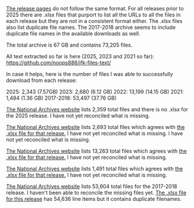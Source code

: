 [The release pages](](https://www.archives.gov/research/jfk/release-2025)) do not follow the same format. For all releases prior to 2025 there are .xlsx files that purport to list all the URLs to all the files in each release but they are not in a consistent format either. The .xlsx files also list duplicate file names. The 2017-2018 archive seems to include duplicate file names in the available downloads as well. 

The total archive is 67 GB and contains 73,205 files. 

All text extracted so far is here (2025, 2023 and 2021 so far): https://github.com/noops888/jfk-files-text/

In case it helps, here is the number of files I was able to successfully download from each release:

2025: 2,343 (7.57GB)
2023: 2,680 (6.12 GB) 
2022: 13,199 (14.15 GB)
2021: 1,484 (1.36 GB)
2017-2018: 53,497 (37.76 GB)

[The National Archives website](https://www.archives.gov/research/jfk/release-2025) lists 2,359 total files and there is no .xlsx for the 2025 release. I have not yet reconciled what is missing.

[The National Archives website](https://www.archives.gov/research/jfk/release-2023) lists 2,693 total files which agrees with [the .xlsx file for that release.](https://www.archives.gov/files/research/jfk/national-archives-jfk-assassination-records-2023-release.xlsx) I have not yet reconciled what is missing. I have not yet reconciled what is missing.

[The National Archives website](https://www.archives.gov/research/jfk/release-2022) lists 13,263 total files which agrees with [the .xlsx file for that release.](https://www.archives.gov/files/research/jfk/national-archives-jfk-assassination-records-2022-release.xlsx) I have not yet reconciled what is missing. 

[The National Archives website](https://www.archives.gov/research/jfk/release-2021) lists 1,491 total files which agrees with [the .xlsx file for that release.](https://www.archives.gov/files/research/jfk/national-archives-jfk-assassination-records-2021-release.xlsx) I have not yet reconciled what is missing. 

[The National Archives website](https://www.archives.gov/research/jfk/release-2017-2018) lists 53,604 total files for the 2017-2018 release. I haven't been able to reconcile the missing files yet. [The .xlsx file for this release](https://www.archives.gov/files/research/jfk/national-archives-jfk-assassination-records-2017-2018-release.xlsx) has 54,636 line items but it contains duplicate filenames. 

